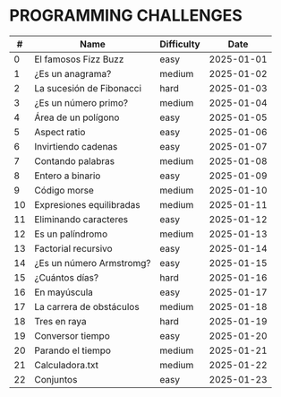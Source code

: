 # PROGRAMMING CHALLENGES

| #   | Name                     | Difficulty | Date       |
| --- | ------------------------ | ---------- | ---------- |
| 0   | El famosos Fizz Buzz     | easy       | 2025-01-01 |
| 1   | ¿Es un anagrama?         | medium     | 2025-01-02 |
| 2   | La sucesión de Fibonacci | hard       | 2025-01-03 |
| 3   | ¿Es un número primo?     | medium     | 2025-01-04 |
| 4   | Área de un polígono      | easy       | 2025-01-05 |
| 5   | Aspect ratio             | easy       | 2025-01-06 |
| 6   | Invirtiendo cadenas      | easy       | 2025-01-07 |
| 7   | Contando palabras        | medium     | 2025-01-08 |
| 8   | Entero a binario         | easy       | 2025-01-09 |
| 9   | Código morse             | medium     | 2025-01-10 |
| 10  | Expresiones equilibradas | medium     | 2025-01-11 |
| 11  | Eliminando caracteres    | easy       | 2025-01-12 |
| 12  | Es un palíndromo         | medium     | 2025-01-13 |
| 13  | Factorial recursivo      | easy       | 2025-01-14 |
| 14  | ¿Es un número Armstromg? | easy       | 2025-01-15 |
| 15  | ¿Cuántos días?           | hard       | 2025-01-16 |
| 16  | En mayúscula             | easy       | 2025-01-17 |
| 17  | La carrera de obstáculos | medium     | 2025-01-18 |
| 18  | Tres en raya             | hard       | 2025-01-19 |
| 19  | Conversor tiempo         | easy       | 2025-01-20 |
| 20  | Parando el tiempo        | medium     | 2025-01-21 |
| 21  | Calculadora.txt          | medium     | 2025-01-22 |
| 22  | Conjuntos                | easy       | 2025-01-23 |
